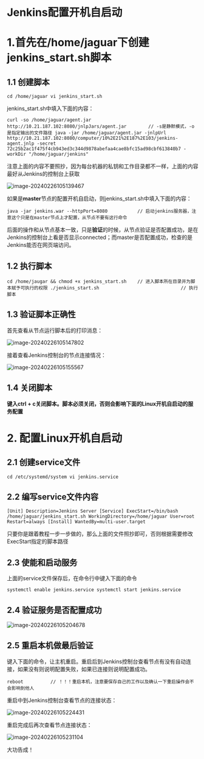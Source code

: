 # Jenkins配置开机自启动

# 1.首先在/home/jaguar下创建jenkins_start.sh脚本

## 1.1 创建脚本

```
cd /home/jaguar vi jenkins_start.sh
```

jenkins_start.sh中填入下面的内容：

```
curl -so /home/jaguar/agent.jar http://10.21.187.102:8080/jnlpJars/agent.jar		// -s是静默模式，-o是指定输出的文件路径 java -jar /home/jaguar/agent.jar -jnlpUrl http://10.21.187.102:8080/computer/10%2E21%2E187%2E103/jenkins-agent.jnlp -secret 72c25b2ac1f475f4cb943ed3c344d9878abefaa4cae8bfc15ad98cbf613840b7 -workDir "/home/jaguar/jenkins"
```

注意上面的内容不要照抄，因为每台机器的私钥和工作目录都不一样，上面的内容最好从Jenkins的控制台上获取

![image-20240226105139467](http://wenxuanqiu.oss-cn-nanjing.aliyuncs.com/img/20240226105140.png)

如果是**master**节点的配置开机自启动，则jenkins_start.sh中填入下面的内容：

```
java -jar jenkins.war --httpPort=8080			// 启动jenkins服务器，注意这个只是在master节点上才配置，从节点不要有这行命令
```

后面的操作和从节点基本一致，只是**验证**的时候，从节点验证是否配置成功，是在Jenkins的控制台上看是否显示connected；而master是否配置成功，检查的是Jenkins能否在网页端访问。

## 1.2 执行脚本

```
cd /home/jaugar && chmod +x jenkins_start.sh	// 进入脚本所在目录并为脚本赋予可执行的权限 ./jenkins_start.sh								// 执行脚本
```

## 1.3 验证脚本正确性

首先查看从节点运行脚本后的打印消息：

![image-20240226105147802](http://wenxuanqiu.oss-cn-nanjing.aliyuncs.com/img/20240226105149.png)

接着查看Jenkins控制台的节点连接情况：

![image-20240226105155567](http://wenxuanqiu.oss-cn-nanjing.aliyuncs.com/img/20240226105156.png)

## 1.4 关闭脚本

**键入ctrl + c关闭脚本。脚本必须关闭，否则会影响下面的Linux开机自启动的服务配置**

# 2. 配置Linux开机自启动

## 2.1 创建service文件

```
cd /etc/systemd/system vi jenkins.service
```

## 2.2 编写service文件内容

```
[Unit] Description=Jenkins Server [Service] ExecStart=/bin/bash /home/jaguar/jenkins_start.sh WorkingDirectory=/home/jaguar User=root Restart=always [Install] WantedBy=multi-user.target
```

只要你是跟着教程一步一步做的，那么上面的文件照抄即可，否则根据需要修改ExecStart指定的脚本路径

## 2.3 使能和启动服务

上面的service文件保存后，在命令行中键入下面的命令

```
systemctl enable jenkins.service systemctl start jenkins.service
```

## 2.4 验证服务是否配置成功

![image-20240226105204678](http://wenxuanqiu.oss-cn-nanjing.aliyuncs.com/img/20240226105206.png)

## 2.5 重启本机做最后验证

键入下面的命令，让主机重启。重启后到Jenkins控制台查看节点有没有自动连接，如果没有则说明配置失败，如果已连接则说明配置成功。

```
reboot			// ！！！重启本机，注意要保存自己的工作以及确认一下重启操作会不会影响到他人
```

重启中到Jenkins控制台查看节点的连接状态：

![image-20240226105224431](http://wenxuanqiu.oss-cn-nanjing.aliyuncs.com/img/20240226105225.png)

重启完成后再次查看节点连接状态：

![image-20240226105231104](http://wenxuanqiu.oss-cn-nanjing.aliyuncs.com/img/20240226105232.png)

大功告成！
